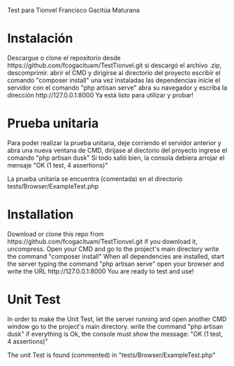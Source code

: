 Test para Tionvel
Francisco Gacitúa Maturana


<h1>Instalación</h1>
Descargue o clone el repositorio desde https://github.com/fcogacituam/TestTionvel.git
si descargó el archivo .zip, descomprimir.
abrir el CMD y dirigirse al directorio del proyecto
escribir el comando "composer install"
una vez instaladas las dependencias inicie el servidor con el comando "php artisan serve"
abra su navegador y escriba la dirección http://127.0.0.1:8000
Ya está listo para utilizar y probar!

<h1>Prueba unitaria</h1>
Para poder realizar la prueba unitaria, deje corriendo el servidor anterior y abra una nueva ventana de CMD, diríjase al diectorio del proyecto
ingrese el comando "php artisan dusk"
Si todo salió bien, la consola debiera arrojar el mensaje "OK (1 test, 4 assertions)"

La prueba unitaria se encuentra (comentada) en el directorio tests/Browser/ExampleTest.php



<h1>Installation</h1>
Download or clone this repo from https://github.com/fcogacituam/TestTionvel.git
if you download it, uncompress.
Open your CMD and go to the project's main directory
write the command "composer install"
When all dependencies are installed, start the server typing the command "php artisan serve"
open your browser and write the URL http://127.0.0.1:8000
You are ready to test and use!

<h1>Unit Test</h1>
In order to make the Unit Test, let the server running and open another CMD window
go to the project's main directory.
write the command "php artisan dusk"
if everything is Ok, the console must show the message: "OK (1 test, 4 assertions)"

The unit Test is found (commented) in "tests/Browser/ExampleTest.php"